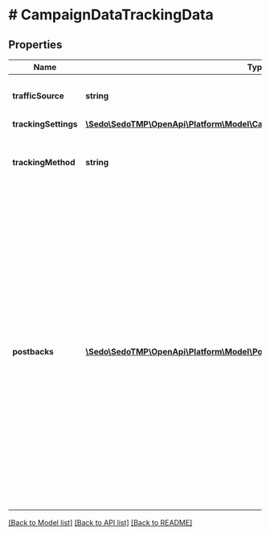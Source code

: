# # CampaignDataTrackingData

## Properties

Name | Type | Description | Notes
------------ | ------------- | ------------- | -------------
**trafficSource** | **string** | Traffic source is important for tracking conversions |
**trackingSettings** | [**\Sedo\SedoTMP\OpenApi\Platform\Model\CampaignDataTrackingDataTrackingSettings**](CampaignDataTrackingDataTrackingSettings.md) |  | [optional]
**trackingMethod** | **string** | Tracking method: Currently pixel tracking is only supported for meta |
**postbacks** | [**\Sedo\SedoTMP\OpenApi\Platform\Model\Postback[]**](Postback.md) | Define postbacks for events.  **Implementation Guidelines:** - For each event maximum one postback can be defined. - Ensure that the Click ID parameter in clickIdParam matches the one used in url. - Use {click_id} consistently for accurate conversion tracking. - Leverage additional macros to optimize tracking and reporting. - Test your postback setup before launching campaigns. | [optional]

[[Back to Model list]](../../README.md#models) [[Back to API list]](../../README.md#endpoints) [[Back to README]](../../README.md)
